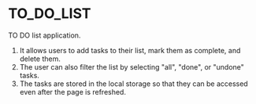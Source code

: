 # TO_DO_LIST

TO DO list application. 

1. It allows users to add tasks to their list, mark them as complete, and delete them. 
2. The user can also filter the list by selecting "all", "done", or "undone" tasks. 
3. The tasks are stored in the local storage so that they can be accessed even after the page is refreshed.
